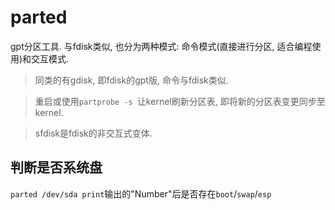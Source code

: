 # parted
gpt分区工具. 与fdisk类似, 也分为两种模式: 命令模式(直接进行分区, 适合编程使用)和交互模式.

> 同类的有gdisk, 即fdisk的gpt版, 命令与fdisk类似.

>  重启或使用`partprobe -s `让kernel刷新分区表, 即将新的分区表变更同步至kernel.

> sfdisk是fdisk的非交互式变体.

## 判断是否系统盘
`parted /dev/sda print`输出的"Number"后是否存在`boot`/`swap`/`esp`